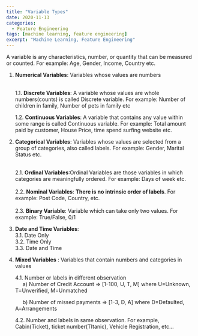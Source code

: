 ```yaml
---
title: "Variable Types"
date: 2020-11-13
categories:
  - Feature Engineering
tags: [machine learning, feature engineering]
excerpt: "Machine Learning, Feature Engineering"
---
```


A variable is any characteristics, number, or quantity that can be measured or counted. For example: Age, Gender, Income, Country etc.

1. **Numerical Variables**: Variables whose values are numbers <br> <br>
    
    1.1. **Discrete Variables**: A variable whose values are whole numbers(counts) is called Discrete variable. For example: Number of children in family, Number of pets in family etc
    
    1.2. **Continuous Variables**: A variable that contains any value within some range is called Continuous variable. For example: Total amount paid by customer, House Price, time spend surfing website etc.

2. **Categorical Variables**: Variables whose values are selected from a group of categories, also called labels. For example: Gender, Marital Status etc. <br> <br>
   
    2.1. **Ordinal Variables**:Ordinal Variables are those variables in which categories are meaningfully ordered. For example: Days of week etc. <br><br>
    2.2. **Nominal Variables**: **There is no intrinsic order of labels**. For example: Post Code, Country, etc. <br><br>
    2.3. **Binary Variable**: Variable which can take only two values. For example: True/False, 0/1

3. **Date and Time Variables**: <br>
    3.1. Date Only <br>
    3.2. Time Only <br>
    3.3. Date and Time <br>

4. **Mixed Variables** : Variables that contain numbers and categories in values<br>

    4.1. Number or labels in different observation <br>
    &nbsp;&nbsp;&nbsp;&nbsp; a) Number of Credit Account => [1-100, U, T, M] where U=Unknown, T=Unverified, M=Unmatched <br>

    &nbsp;&nbsp;&nbsp;&nbsp; b) Number of missed payments => [1-3, D, A] where D=Defaulted, A=Arrangements <br>

    4.2. Number and labels in same observation. For example, Cabin(Ticket), ticket number(TItanic), Vehicle Registration, etc...





